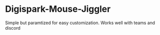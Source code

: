 # Digispark-Mouse-Jiggler
Simple but paramtized for easy customization. Works well with teams and discord
